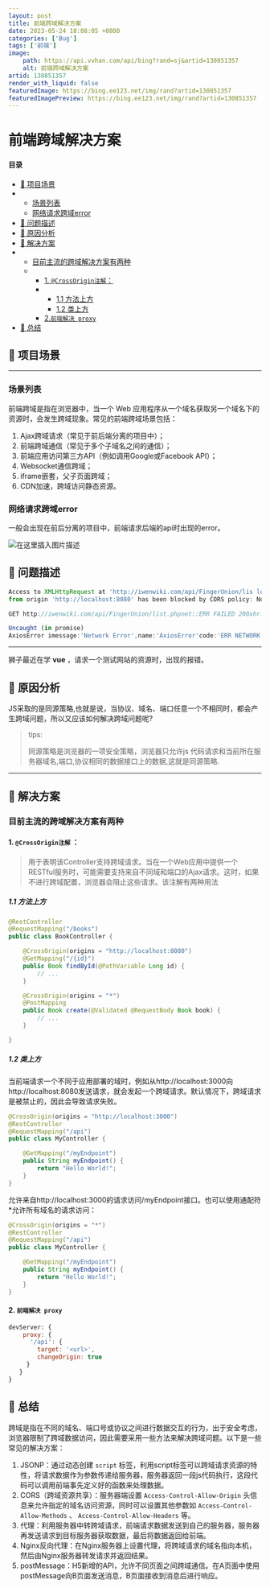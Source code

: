 ```yaml
---
layout: post
title: 前端跨域解决方案
date: 2023-05-24 18:08:05 +0800
categories: ['Bug']
tags: ['前端']
image:
    path: https://api.vvhan.com/api/bing?rand=sj&artid=130851357
    alt: 前端跨域解决方案
artid: 130851357
render_with_liquid: false
featuredImage: https://bing.ee123.net/img/rand?artid=130851357
featuredImagePreview: https://bing.ee123.net/img/rand?artid=130851357
---
```


# 前端跨域解决方案

#### 目录

* [🦁 项目场景](#__1)
* + [场景列表](#_3)
  + [网络请求跨域error](#error_12)
* [🦁 问题描述](#__17)
* [🦁 原因分析](#__33)
* [🦁 解决方案](#__40)
* + [目前主流的跨域解决方案有两种](#_41)
  + - [1. `@CrossOrigin注解`：](#1_CrossOrigin_42)
    - * [1.1 方法上方](#11__45)
      * [1.2 类上方](#12__65)
    - [2.`前端解决 proxy`](#2_proxy_92)
* [🦁 总结](#__105)

## 🦁 项目场景

---

### 场景列表

前端跨域是指在浏览器中，当一个 Web 应用程序从一个域名获取另一个域名下的资源时，会发生跨域现象。常见的前端跨域场景包括：

1. Ajax跨域请求（常见于前后端分离的项目中）；
2. 前端跨域通信（常见于多个子域名之间的通信）；
3. 前端应用访问第三方API（例如调用Google或Facebook API）；
4. Websocket通信跨域；
5. iframe嵌套，父子页面跨域；
6. CDN加速，跨域访问静态资源。

### 网络请求跨域error

一般会出现在前后分离的项目中，前端请求后端的api时出现的error。
  
![在这里插入图片描述](https://i-blog.csdnimg.cn/blog_migrate/845da66e5cf4fd042a6d58bd73702a82.png)

## 🦁 问题描述

```js
Access to XMLHttpRequest at 'http://iwenwiki.com/api/FingerUnion/lis localhost/:1t.php'
from origin 'http://localhost:8080' has been blocked by CORS policy: No'Access-Control-Allow-Origin' header is present on the requested resource.

```

```js
GET http://iwenwiki.com/api/FingerUnion/list.phpnet::ERR FAILED 200xhr.js?66c5:220

```

```js
Uncaught (in promise)
AxiosError imessage:'Network Error',name:'AxiosError'code:'ERR NETWORK'，Config: [...}, request: XMLHttpRequest, ...]

```

---

狮子最近在学
**vue**
，请求一个测试网站的资源时，出现的报错。

## 🦁 原因分析

JS采取的是同源策略,也就是说，当协议、域名、端口任意一个不相同时，都会产生跨域问题，所以又应该如何解决跨域问题呢?

> tips:
>   
> 同源策略是浏览器的一项安全策略，浏览器只允许js 代码请求和当前所在服务器域名,端口,协议相同的数据接口上的数据,这就是同源策略.

---

## 🦁 解决方案

### 目前主流的跨域解决方案有两种

#### 1. `@CrossOrigin注解` ：

> 用于表明该Controller支持跨域请求。当在一个Web应用中提供一个RESTful服务时，可能需要支持来自不同域和端口的Ajax请求。这时，如果不进行跨域配置，浏览器会阻止这些请求。该注解有两种用法

##### 1.1 方法上方

```java
@RestController
@RequestMapping("/books")
public class BookController {

    @CrossOrigin(origins = "http://localhost:8080")
    @GetMapping("/{id}")
    public Book findById(@PathVariable Long id) {
        // ...
    }

    @CrossOrigin(origins = "*")
    @PostMapping
    public Book create(@Validated @RequestBody Book book) {
        // ...
    }

}

```

##### 1.2 类上方

当前端请求一个不同于应用部署的域时，例如从http://localhost:3000向http://localhost:8080发送请求，就会发起一个跨域请求。默认情况下，跨域请求是被禁止的，因此会导致请求失败。

```java
@CrossOrigin(origins = "http://localhost:3000")
@RestController
@RequestMapping("/api")
public class MyController {

    @GetMapping("/myEndpoint")
    public String myEndpoint() {
        return "Hello World!";
    }
}

```

允许来自http://localhost:3000的请求访问/myEndpoint接口。也可以使用通配符\*允许所有域名的请求访问：

```java
@CrossOrigin(origins = "*")
@RestController
@RequestMapping("/api")
public class MyController {

    @GetMapping("/myEndpoint")
    public String myEndpoint() {
        return "Hello World!";
    }
}

```

#### 2. `前端解决 proxy`

```js
devServer: {
    proxy: {
      '/api': {
        target: '<url>',
        changeOrigin: true
     }
   }
}

```

## 🦁 总结

跨域是指在不同的域名、端口号或协议之间进行数据交互的行为，出于安全考虑，浏览器限制了跨域数据访问，因此需要采用一些方法来解决跨域问题。以下是一些常见的解决方案：

1. JSONP：通过动态创建
   `script`
   标签，利用script标签可以跨域请求资源的特性，将请求数据作为参数传递给服务器，服务器返回一段js代码执行，这段代码可以调用前端事先定义好的函数来处理数据。
2. CORS（跨域资源共享）：服务器端设置
   `Access-Control-Allow-Origin`
   头信息来允许指定的域名访问资源，同时可以设置其他参数如
   `Access-Control-Allow-Methods`
   、
   `Access-Control-Allow-Headers`
   等。
3. 代理：利用服务器中转跨域请求，前端请求数据发送到自己的服务器，服务器再发送请求到目标服务器获取数据，最后将数据返回给前端。
4. Nginx反向代理：在Nginx服务器上设置代理，将跨域请求的域名指向本机，然后由Nginx服务器转发请求并返回结果。
5. postMessage：H5新增的API，允许不同页面之间跨域通信。在A页面中使用postMessage向B页面发送消息，B页面接收到消息后进行响应。